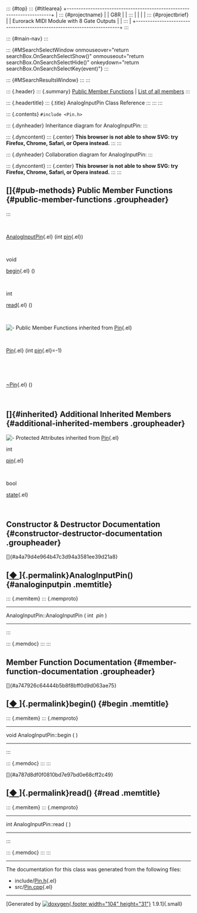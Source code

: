 ::: {#top}
::: {#titlearea}
+-----------------------------------------------------------------------+
| ::: {#projectname}                                                    |
| G8R                                                                   |
| :::                                                                   |
|                                                                       |
| ::: {#projectbrief}                                                   |
| Eurorack MIDI Module with 8 Gate Outputs                              |
| :::                                                                   |
+-----------------------------------------------------------------------+
:::

::: {#main-nav}
:::

::: {#MSearchSelectWindow onmouseover="return searchBox.OnSearchSelectShow()" onmouseout="return searchBox.OnSearchSelectHide()" onkeydown="return searchBox.OnSearchSelectKey(event)"}
:::

::: {#MSearchResultsWindow}
:::
:::

::: {.header}
::: {.summary}
[Public Member Functions](#pub-methods) \| [List of all
members](classAnalogInputPin-members.html)
:::

::: {.headertitle}
::: {.title}
AnalogInputPin Class Reference
:::
:::
:::

::: {.contents}
`#include <Pin.h>`

::: {.dynheader}
Inheritance diagram for AnalogInputPin:
:::

::: {.dyncontent}
::: {.center}
**This browser is not able to show SVG: try Firefox, Chrome, Safari, or
Opera instead.**
:::
:::

::: {.dynheader}
Collaboration diagram for AnalogInputPin:
:::

::: {.dyncontent}
::: {.center}
**This browser is not able to show SVG: try Firefox, Chrome, Safari, or
Opera instead.**
:::
:::

[]{#pub-methods} Public Member Functions {#public-member-functions .groupheader}
----------------------------------------
:::

 

[AnalogInputPin](classAnalogInputPin.html#a4a79d4e964b47c3d94a3581ee39d21a8){.el}
(int [pin](classPin.html#acf35726490e8ccea7fdeeeb57144bf6d){.el})

 

void 

[begin](classAnalogInputPin.html#a747926c64444b5b8f8bff0d9d063ae75){.el}
()

 

int 

[read](classAnalogInputPin.html#a787d8df0f0810bd7e97bd0e68cff2c49){.el}
()

 

![-](closed.png) Public Member Functions inherited from
[Pin](classPin.html){.el}

 

[Pin](classPin.html#a6e2beb63097c3debb9b1db1f425beb5f){.el} (int
[pin](classPin.html#acf35726490e8ccea7fdeeeb57144bf6d){.el}=-1)

 

 

[\~Pin](classPin.html#a462c14c45d3d653731dde638aa6e7bb7){.el} ()

 

[]{#inherited} Additional Inherited Members {#additional-inherited-members .groupheader}
-------------------------------------------

![-](closed.png) Protected Attributes inherited from
[Pin](classPin.html){.el}

int 

[pin](classPin.html#acf35726490e8ccea7fdeeeb57144bf6d){.el}

 

bool 

[state](classPin.html#af51a2c85baa1c0387bd5691a808ef1cf){.el}

 

Constructor & Destructor Documentation {#constructor-destructor-documentation .groupheader}
--------------------------------------

[]{#a4a79d4e964b47c3d94a3581ee39d21a8}

[[◆ ](#a4a79d4e964b47c3d94a3581ee39d21a8)]{.permalink}AnalogInputPin() {#analoginputpin .memtitle}
----------------------------------------------------------------------

::: {.memitem}
::: {.memproto}
  -------------------------------- --- ------ ------- --- --
  AnalogInputPin::AnalogInputPin   (   int    *pin*   )   
  -------------------------------- --- ------ ------- --- --
:::

::: {.memdoc}
:::
:::

Member Function Documentation {#member-function-documentation .groupheader}
-----------------------------

[]{#a747926c64444b5b8f8bff0d9d063ae75}

[[◆ ](#a747926c64444b5b8f8bff0d9d063ae75)]{.permalink}begin() {#begin .memtitle}
-------------------------------------------------------------

::: {.memitem}
::: {.memproto}
  ---------------------------- --- -- --- --
  void AnalogInputPin::begin   (      )   
  ---------------------------- --- -- --- --
:::

::: {.memdoc}
:::
:::

[]{#a787d8df0f0810bd7e97bd0e68cff2c49}

[[◆ ](#a787d8df0f0810bd7e97bd0e68cff2c49)]{.permalink}read() {#read .memtitle}
------------------------------------------------------------

::: {.memitem}
::: {.memproto}
  -------------------------- --- -- --- --
  int AnalogInputPin::read   (      )   
  -------------------------- --- -- --- --
:::

::: {.memdoc}
:::
:::

------------------------------------------------------------------------

The documentation for this class was generated from the following files:

-   include/[Pin.h](Pin_8h_source.html){.el}
-   src/[Pin.cpp](Pin_8cpp.html){.el}

------------------------------------------------------------------------

[Generated by [![doxygen](doxygen.svg){.footer width="104"
height="31"}](https://www.doxygen.org/index.html) 1.9.1]{.small}

